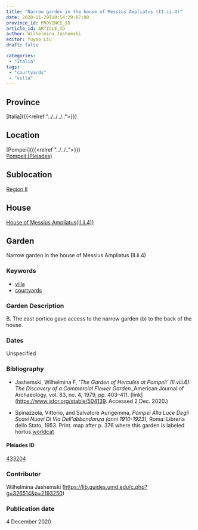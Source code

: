 ```yaml
---
title: "Narrow garden in the house of Messius Ampliatus (II.ii.4)"
date: 2020-11-29T10:54:29-07:00
province_id: PROVINCE_ID
article_id: ARTICLE_ID
author: Wilhelmina Jashemski
editor: Yuyao Liu
draft: false

categories:
 - "Italia"
tags:
 - "courtyards"
 - "villa"
---
```


## Province
[Italia]({{<relref "../../../..">}})

## Location

[Pompeii]({{<relref "../../..">}}) \
[Pompeii (Pleiades)](https://pleiades.stoa.org/places/433032)
<!--### Location Description-->

<!-- LEAVE THIS BLANK FOR NOW -->

## Sublocation

[Region II](https://pleiades.stoa.org/places/456321707)


## House

[House of Messius Ampliatus(II.ii.4))](https://pleiades.stoa.org/places/634179974)



## Garden
Narrow garden in the house of Messius Ampliatus (II.ii.4)


### Keywords

- [villa](http://vocab.getty.edu/page/aat/300000325)
- [courtyards](http://vocab.getty.edu/page/aat/300004095)

### Garden Description
B. The east portico gave access to the narrow garden (b) to the back of the house.

<!--
{{< figure src="IMG_URL" alt="ALT_TEXT" title="CAPTION" >}}
-->







### Dates
Unspecified

### Bibliography
- Jashemski, Wilhelmina F, *‘The Garden of Hercules at Pompeii’ (II.viii.6): The Discovery of a Commercial Flower Garden.*,American Journal of Archaeology, vol. 83, no. 4, 1979, pp. 403–411. [link](https://www.jstor.org/stable/504139. Accessed 2 Dec. 2020.)

- Spinazzola, Vittorio, and Salvatore Aurigemma, *Pompei Alla Luce Degli Scavi Nuovi Di Via Dell'abbondanza (anni 1910-1923),* Roma: Libreria dello Stato, 1953. Print. map after p. 376 where this garden is labeled hortus.[worldcat](http://www.worldcat.org/oclc/905639908)



<!--#### Periodo ID-->

<!-- [PERIODO_ID](https://pleiades.stoa.org/places/PLEIADES_ID) -->

#### Pleiades ID

[433204](https://pleiades.stoa.org/places/433204)



### Contributor
Wilhelmina Jashemski (https://lib.guides.umd.edu/c.php?g=326514&p=2193250)


### Publication date
4 December 2020

<!--### Related articles-->

<!-- Links to other related articles. Leave blank for now -->